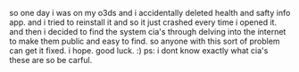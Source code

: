 so one day i was on my o3ds and i accidentally deleted health and safty info app. and i tried to reinstall it and so it just crashed every time i opened it. and then i decided to find the system cia's through delving into the internet to make them public and easy to find. so anyone with this sort of problem can get it fixed. i hope. good luck. :) ps: i dont know exactly what cia's these are so be carful.
